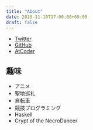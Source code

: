 ```yaml
---
title: "About"
date: 2018-11-10T17:00:00+09:00
draft: false
---
```


- [Twitter](https://twitter.com/lvs7k)
- [GitHub](https://github.com/lvs7k)
- [AtCoder](https://beta.atcoder.jp/users/lvs7k)


## 趣味

- アニメ
- 聖地巡礼
- 自転車
- 競技プログラミング
- Haskell
- Crypt of the NecroDancer